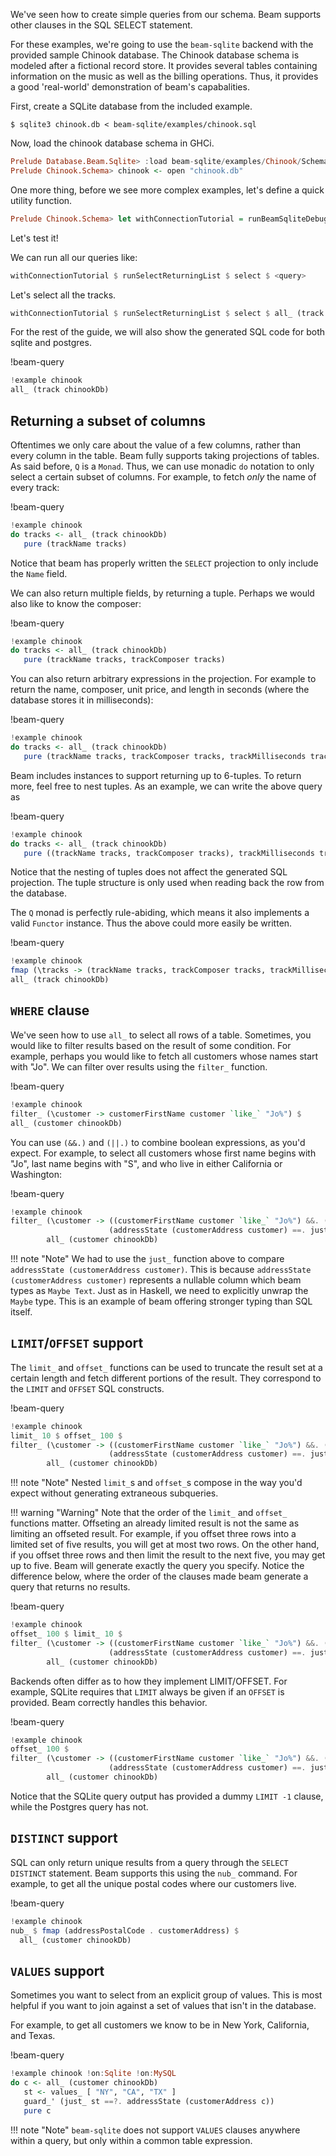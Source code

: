 We've seen how to create simple queries from our schema. Beam supports other
clauses in the SQL SELECT statement.

For these examples, we're going to use the `beam-sqlite` backend with the
provided sample Chinook database. The Chinook database schema is modeled after a
fictional record store. It provides several tables containing information on the
music as well as the billing operations. Thus, it provides a good 'real-world'
demonstration of beam's capabalities.

First, create a SQLite database from the included example.

```console
$ sqlite3 chinook.db < beam-sqlite/examples/chinook.sql
```

Now, load the chinook database schema in GHCi.

```haskell
Prelude Database.Beam.Sqlite> :load beam-sqlite/examples/Chinook/Schema.hs
Prelude Chinook.Schema> chinook <- open "chinook.db"
```

One more thing, before we see more complex examples, let's define a quick
utility function.

```haskell
Prelude Chinook.Schema> let withConnectionTutorial = runBeamSqliteDebug putStrLn chinook
```

Let's test it!

We can run all our queries like:

```haskell
withConnectionTutorial $ runSelectReturningList $ select $ <query>
```

Let's select all the tracks.

```haskell
withConnectionTutorial $ runSelectReturningList $ select $ all_ (track chinookDb)
```

For the rest of the guide, we will also show the generated SQL code for both
sqlite and postgres.

!beam-query
```haskell
!example chinook
all_ (track chinookDb)
```

## Returning a subset of columns

Oftentimes we only care about the value of a few columns, rather than every
column in the table. Beam fully supports taking projections of tables. As said
before, `Q` is a `Monad`. Thus, we can use monadic `do` notation to only select a
certain subset of columns. For example, to fetch *only* the name of every track:

!beam-query
```haskell
!example chinook
do tracks <- all_ (track chinookDb)
   pure (trackName tracks)
```

Notice that beam has properly written the `SELECT` projection to only include
the `Name` field.

We can also return multiple fields, by returning a tuple. Perhaps we would also
like to know the composer:

!beam-query
```haskell
!example chinook
do tracks <- all_ (track chinookDb)
   pure (trackName tracks, trackComposer tracks)
```

You can also return arbitrary expressions in the projection. For example to
return the name, composer, unit price, and length in seconds (where the database stores it in milliseconds):

!beam-query
```haskell
!example chinook
do tracks <- all_ (track chinookDb)
   pure (trackName tracks, trackComposer tracks, trackMilliseconds tracks `div_` 1000)
```

Beam includes instances to support returning up to 6-tuples. To return more,
feel free to nest tuples. As an example, we can write the above query as

!beam-query
```haskell
!example chinook
do tracks <- all_ (track chinookDb)
   pure ((trackName tracks, trackComposer tracks), trackMilliseconds tracks `div_` 1000)
```

Notice that the nesting of tuples does not affect the generated SQL projection.
The tuple structure is only used when reading back the row from the database.

The `Q` monad is perfectly rule-abiding, which means it also implements a valid
`Functor` instance. Thus the above could more easily be written.

!beam-query
```haskell
!example chinook
fmap (\tracks -> (trackName tracks, trackComposer tracks, trackMilliseconds tracks `div_` 1000)) $
all_ (track chinookDb)
```

## `WHERE` clause

We've seen how to use `all_` to select all rows of a table. Sometimes, you would
like to filter results based on the result of some condition. For example,
perhaps you would like to fetch all customers whose names start with "Jo". We
can filter over results using the `filter_` function.

!beam-query
```haskell
!example chinook
filter_ (\customer -> customerFirstName customer `like_` "Jo%") $
all_ (customer chinookDb)
```

You can use `(&&.)` and `(||.)` to combine boolean expressions, as you'd expect.
For example, to select all customers whose first name begins with "Jo", last
name begins with "S", and who live in either California or Washington:

!beam-query
```haskell
!example chinook
filter_ (\customer -> ((customerFirstName customer `like_` "Jo%") &&. (customerLastName customer `like_` "S%")) &&.
                      (addressState (customerAddress customer) ==. just_ "CA" ||. addressState (customerAddress customer) ==. just_ "WA")) $
        all_ (customer chinookDb)
```

!!! note "Note"
    We had to use the `just_` function above to compare
    `addressState (customerAddress customer)`. This is because `addressState
    (customerAddress customer)` represents a nullable column which beam types as
    `Maybe Text`. Just as in Haskell, we need to explicitly unwrap the `Maybe`
    type. This is an example of beam offering stronger typing than SQL itself.

## `LIMIT`/`OFFSET` support

The `limit_` and `offset_` functions can be used to truncate the result set at a
certain length and fetch different portions of the result. They correspond to
the `LIMIT` and `OFFSET` SQL constructs.

!beam-query
```haskell
!example chinook
limit_ 10 $ offset_ 100 $
filter_ (\customer -> ((customerFirstName customer `like_` "Jo%") &&. (customerLastName customer `like_` "S%")) &&.
                      (addressState (customerAddress customer) ==. just_ "CA" ||. addressState (customerAddress customer) ==. just_ "WA")) $
        all_ (customer chinookDb)
```

!!! note "Note"
    Nested `limit_`s and `offset_`s compose in the way you'd expect without
    generating extraneous subqueries.

!!! warning "Warning"
    Note that the order of the `limit_` and `offset_` functions matter.
    Offseting an already limited result is not the same as limiting an offseted
    result. For example, if you offset three rows into a limited set of five
    results, you will get at most two rows. On the other hand, if you offset
    three rows and then limit the result to the next five, you may get up to
    five. Beam will generate exactly the query you specify. Notice the
    difference below, where the order of the clauses made beam generate a query
    that returns no results.

!beam-query
```haskell
!example chinook
offset_ 100 $ limit_ 10 $
filter_ (\customer -> ((customerFirstName customer `like_` "Jo%") &&. (customerLastName customer `like_` "S%")) &&.
                      (addressState (customerAddress customer) ==. just_ "CA" ||. addressState (customerAddress customer) ==. just_ "WA")) $
        all_ (customer chinookDb)
```

Backends often differ as to how they implement LIMIT/OFFSET. For example, SQLite
requires that `LIMIT` always be given if an `OFFSET` is provided. Beam correctly
handles this behavior.

!beam-query
```haskell
!example chinook
offset_ 100 $
filter_ (\customer -> ((customerFirstName customer `like_` "Jo%") &&. (customerLastName customer `like_` "S%")) &&.
                      (addressState (customerAddress customer) ==. just_ "CA" ||. addressState (customerAddress customer) ==. just_ "WA")) $
        all_ (customer chinookDb)
```

Notice that the SQLite query output has provided a dummy `LIMIT -1` clause,
while the Postgres query has not.

## `DISTINCT` support

SQL can only return unique results from a query through the `SELECT DISTINCT`
statement. Beam supports this using the `nub_` command. For example, to get all
the unique postal codes where our customers live.

!beam-query
```haskell
!example chinook
nub_ $ fmap (addressPostalCode . customerAddress) $
  all_ (customer chinookDb)
```

## `VALUES` support

Sometimes you want to select from an explicit group of values. This is
most helpful if you want to join against a set of values that isn't in
the database.

For example, to get all customers we know to be in New York, California, and Texas.

!beam-query
```haskell
!example chinook !on:Sqlite !on:MySQL
do c <- all_ (customer chinookDb)
   st <- values_ [ "NY", "CA", "TX" ]
   guard_' (just_ st ==?. addressState (customerAddress c))
   pure c
```

!!! note "Note"
    `beam-sqlite` does not support `VALUES` clauses anywhere within a
    query, but only within a common table expression.
